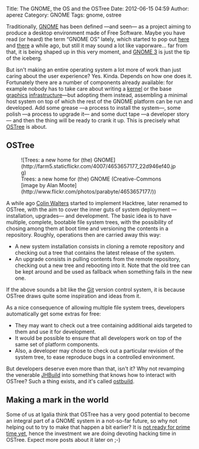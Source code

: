 Title: The GNOME, the OS and the OSTree
Date: 2012-06-15 04:59
Author: aperez
Category: GNOME
Tags: gnome, ostree

Traditionally, [GNOME][] has been defined —and seen— as a project aiming
to produce a desktop environment made of Free Software. Maybe you have
read (or heard) the term “GNOME OS” lately, which started to pop out
[here][] and [there][] a while ago, but still it may sound a lot like
vaporware... far from that, it is being shaped up in this very moment,
and [GNOME 3][] is just the tip of the iceberg.

But isn't making an entire operating system a lot more of work than just
caring about the user experience? Yes. Kinda. Depends on how one does
it. Fortunately there are a number of components already available: for
example nobody has to take care about writing a [kernel][] or the base
[graphics][] [infrastructure][]—but adopting them instead, assembling a
minimal host system on top of which the rest of the GNOME platform can
be run and developed. Add some grease —a process to install the system—,
some polish —a process to upgrade it— and some duct tape —a developer
story— and then the thing will be ready to crank it up. This is
precisely what [OSTree][] is about.

## OSTree

<figure class="image">
  ![Trees: a new home for (the) GNOME](http://farm5.staticflickr.com/4007/4653657177_22d946ef40.jpg)

  <figcaption>
  Trees: a new home for (the) GNOME (Creative-Commons [image by Alan
  Moote](http://www.flickr.com/photos/parabyte/4653657177/))
  </figcaption>
</figure>

A while ago [Colin Walters][] started to implement Hacktree, later
renamed to OSTree, with the aim to cover the inner guts of system
deployment —installation, upgrades— and development. The basic idea is
to have multiple, complete, bootable file system trees, with the
possibility of chosing among them at boot time and versioning the
contents in a repository. Roughly, operations then are carried away this
way:

-   A new system installation consists in cloning a remote repository
    and checking out a tree that contains the latest release of the
    system.
-   An upgrade consists in pulling contents from the remote repository,
    checking out a new tree and rebooting into it. Note that the old
    tree can be kept around and be used as fallback when something fails
    in the new one.

If the above sounds a bit like the [Git][] version control system, it is
because OSTree draws quite some inspiration and ideas from it.

As a nice consequence of allowing multiple file system trees, developers
automatically get some extras for free:

-   They may want to check out a tree containing additional aids
    targeted to them and use it for development.
-   It would be possible to ensure that all developers work on top of
    the same set of platform components.
-   Also, a developer may chose to check out a particular revision of
    the system tree, to ease reproduce bugs in a controlled environment.

But developers deserve even more than that, isn't it? Why not revamping
the venerable [JHBuild][] into something that knows how to interact with
OSTree? Such a thing exists, and it's called [ostbuild][].

## Making a mark in the world

Some of us at Igalia think that OSTree has a very good potential to
become an integral part of a GNOME system in a not-so-far future, so why
not helping out to try to make that happen a bit earlier? It is [not
ready for prime time yet][], hence the investment we are doing devoting
hacking time in OSTree. Expect more posts about it later on ;-)

  [GNOME]: http://www.gnome.org
  [here]: http://blogs.gnome.org/mccann/2010/08/01/shell-yes/
  [there]: http://ploum.net/post/what-if-ubuntu-were-right
  [GNOME 3]: http://www.gnome.org/gnome-3/
  [kernel]: http://www.kernel.org
  [graphics]: http://www.x.org
  [infrastructure]: http://wayland.freedesktop.org/
  [OSTree]: http://live.gnome.org/OSTree
  [Colin Walters]: http://blog.verbum.org
  [Git]: http://git-scm.com/
  [JHBuild]: https://live.gnome.org/Jhbuild
  [ostbuild]: https://live.gnome.org/OSTree/Ostbuild
  [not ready for prime time yet]: https://mail.gnome.org/archives/ostree-list/2012-April/msg00000.html
